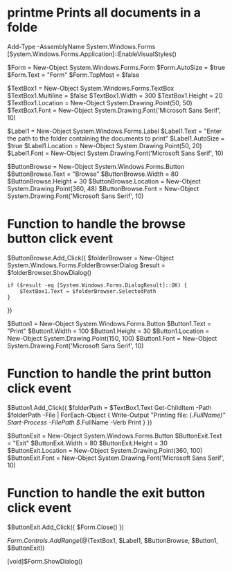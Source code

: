 # printme Prints all documents in a folde
Add-Type -AssemblyName System.Windows.Forms
[System.Windows.Forms.Application]::EnableVisualStyles()

$Form = New-Object System.Windows.Forms.Form
$Form.AutoSize = $true
$Form.Text = "Form"
$Form.TopMost = $false

$TextBox1 = New-Object System.Windows.Forms.TextBox
$TextBox1.Multiline = $false
$TextBox1.Width = 300
$TextBox1.Height = 20
$TextBox1.Location = New-Object System.Drawing.Point(50, 50)
$TextBox1.Font = New-Object System.Drawing.Font('Microsoft Sans Serif', 10)

$Label1 = New-Object System.Windows.Forms.Label
$Label1.Text = "Enter the path to the folder containing the documents to print"
$Label1.AutoSize = $true
$Label1.Location = New-Object System.Drawing.Point(50, 20)
$Label1.Font = New-Object System.Drawing.Font('Microsoft Sans Serif', 10)

$ButtonBrowse = New-Object System.Windows.Forms.Button
$ButtonBrowse.Text = "Browse"
$ButtonBrowse.Width = 80
$ButtonBrowse.Height = 30
$ButtonBrowse.Location = New-Object System.Drawing.Point(360, 48)
$ButtonBrowse.Font = New-Object System.Drawing.Font('Microsoft Sans Serif', 10)

# Function to handle the browse button click event
$ButtonBrowse.Add_Click({
    $folderBrowser = New-Object System.Windows.Forms.FolderBrowserDialog
    $result = $folderBrowser.ShowDialog()

    if ($result -eq [System.Windows.Forms.DialogResult]::OK) {
        $TextBox1.Text = $folderBrowser.SelectedPath
    }
})

$Button1 = New-Object System.Windows.Forms.Button
$Button1.Text = "Print"
$Button1.Width = 100
$Button1.Height = 30
$Button1.Location = New-Object System.Drawing.Point(150, 100)
$Button1.Font = New-Object System.Drawing.Font('Microsoft Sans Serif', 10)

# Function to handle the print button click event
$Button1.Add_Click({
    $folderPath = $TextBox1.Text
    Get-ChildItem -Path $folderPath -File | ForEach-Object {
        Write-Output "Printing file: $($_.FullName)"
        Start-Process -FilePath $_.FullName -Verb Print
    }
})

$ButtonExit = New-Object System.Windows.Forms.Button
$ButtonExit.Text = "Exit"
$ButtonExit.Width = 80
$ButtonExit.Height = 30
$ButtonExit.Location = New-Object System.Drawing.Point(360, 100)
$ButtonExit.Font = New-Object System.Drawing.Font('Microsoft Sans Serif', 10)

# Function to handle the exit button click event
$ButtonExit.Add_Click({
    $Form.Close()
})

$Form.Controls.AddRange(@($TextBox1, $Label1, $ButtonBrowse, $Button1, $ButtonExit))

[void]$Form.ShowDialog()


